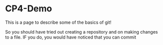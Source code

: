 # CP4-Demo
This is a page to describe some of the basics of git!

So you should have tried out creating a repository and on making changes to a file. IF you do, you would have noticed that you can commit
